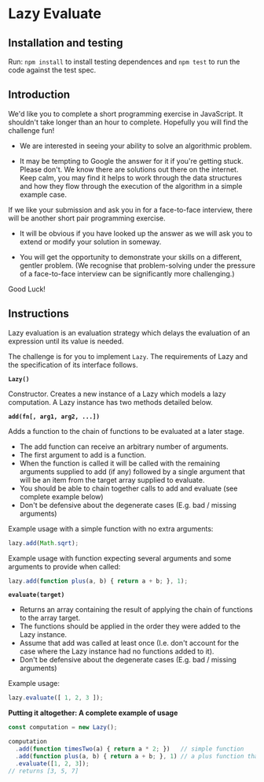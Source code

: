 # Lazy Evaluate

## Installation and testing

Run: `npm install` to install testing dependences and `npm test` to run the code against the test spec.

## Introduction

We'd like you to complete a short programming exercise in JavaScript. It shouldn't take longer than an hour to complete. Hopefully you will find the challenge fun!

* We are interested in seeing your ability to solve an algorithmic problem.

* It may be tempting to Google the answer for it if you're getting stuck. Please don't. We know there are solutions out there on the internet. Keep calm, you may find it helps to work through the data structures and how they flow through the execution of the algorithm in a simple example case.

If we like your submission and ask you in for a face-to-face interview, there will be another short pair programming exercise.

* It will be obvious if you have looked up the answer as we will ask you to extend or modify your solution in someway.

* You will get the opportunity to demonstrate your skills on a different, gentler problem. (We recognise that problem-solving under the pressure of a face-to-face interview can be significantly more challenging.)

Good Luck!

## Instructions

Lazy evaluation is an evaluation strategy which delays the evaluation of an expression until its value is needed.

The challenge is for you to implement `Lazy`. The requirements of Lazy and the specification of its interface follows.

**`Lazy()`**

Constructor. Creates a new instance of a Lazy which models a lazy computation.
A Lazy instance has two methods detailed below.

**`add(fn[, arg1, arg2, ...])`**

Adds a function to the chain of functions to be evaluated at a later stage.

* The add function can receive an arbitrary number of arguments.
* The first argument to add is a function.
* When the function is called it will be called with the remaining arguments supplied to add (if any) followed by a single argument that will be an item from the target array supplied to evaluate.
* You should be able to chain together calls to add and evaluate (see complete example below)
* Don't be defensive about the degenerate cases (E.g. bad / missing arguments)

Example usage with a simple function with no extra arguments:

```js
lazy.add(Math.sqrt);
```

Example usage with function expecting several arguments and some arguments to provide when called:

```js
lazy.add(function plus(a, b) { return a + b; }, 1);
```

**`evaluate(target)`**

* Returns an array containing the result of applying the chain of functions to the array target.
* The functions should be applied in the order they were added to the Lazy instance.
* Assume that add was called at least once (I.e. don't account for the case where the Lazy instance had no functions added to it).
* Don't be defensive about the degenerate cases (E.g. bad / missing arguments)

Example usage:

```js
lazy.evaluate([ 1, 2, 3 ]);
```

**Putting it altogether: A complete example of usage**

```js
const computation = new Lazy();

computation
  .add(function timesTwo(a) { return a * 2; })   // simple function
  .add(function plus(a, b) { return a + b; }, 1) // a plus function that will be given 1 as its first argument
  .evaluate([1, 2, 3]);  
// returns [3, 5, 7]
```
